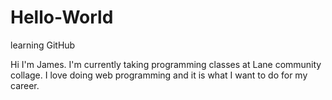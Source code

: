 # Hello-World
learning GitHub

Hi I'm James. I'm currently taking programming classes at Lane community collage. I love doing web programming and it is what I want to do for my career.  
